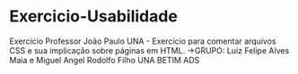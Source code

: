 # Exercicio-Usabilidade
Exercício Professor João Paulo UNA - Exercício para comentar arquivos CSS e sua implicação sobre páginas em HTML.
  ->GRUPO: Luiz Felipe Alves Maia e Miguel Angel Rodolfo Filho
  UNA BETIM ADS
